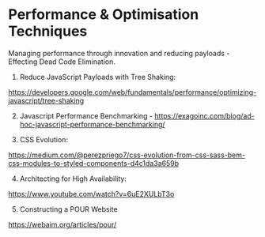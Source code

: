 # Performance & Optimisation Techniques 

Managing performance through innovation and reducing payloads -  Effecting Dead Code Elimination.

1. Reduce JavaScript Payloads with Tree Shaking:

https://developers.google.com/web/fundamentals/performance/optimizing-javascript/tree-shaking 

2. Javascript Performance Benchmarking - https://exagoinc.com/blog/ad-hoc-javascript-performance-benchmarking/

3. CSS Evolution:

https://medium.com/@perezpriego7/css-evolution-from-css-sass-bem-css-modules-to-styled-components-d4c1da3a659b 

4. Architecting for High Availability:

https://www.youtube.com/watch?v=6uE2XULbT3o 

5. Constructing a POUR Website

https://webaim.org/articles/pour/
